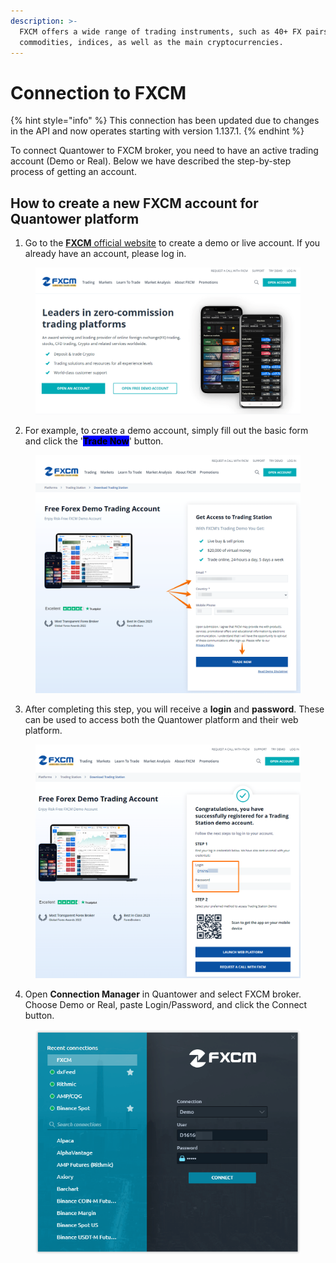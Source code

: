 ```yaml
---
description: >-
  FXCM offers a wide range of trading instruments, such as 40+ FX pairs, CFDs on
  commodities, indices, as well as the main cryptocurrencies.
---
```


# Connection to FXCM

{% hint style="info" %}
This connection has been updated due to changes in the API and now operates starting with version 1.137.1.
{% endhint %}

To connect Quantower to FXCM broker, you need to have an active trading account (Demo or Real). Below we have described the step-by-step process of getting an account.

## How to create a new FXCM account for Quantower platform

1. Go to the [**FXCM** official website](https://www.fxcm.com/) to create a demo or live account. If you already have an account, please log in.

<figure><img src="../.gitbook/assets/image (1) (1) (1) (2).png" alt=""><figcaption></figcaption></figure>

2. For example, to create a demo account, simply fill out the basic form and click the '<mark style="background-color:blue;">**Trade Now**</mark>' button.

<figure><img src="../.gitbook/assets/image (3).png" alt=""><figcaption></figcaption></figure>

3. After completing this step, you will receive a **login** and **password**. These can be used to access both the Quantower platform and their web platform.

<figure><img src="../.gitbook/assets/image (4).png" alt=""><figcaption></figcaption></figure>

4. Open **Connection Manager** in Quantower and select FXCM broker. Choose Demo or Real, paste Login/Password, and click the Connect button.

<figure><img src="../.gitbook/assets/image (2) (1) (3).png" alt=""><figcaption></figcaption></figure>
